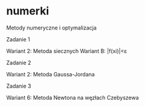 # numerki
Metody numeryczne i optymalizacja 

Zadanie 1

Wariant 2: Metoda siecznych
Wariant B: |f(xi)|<ε

Zadanie 2

Wariant 2: Metoda Gaussa-Jordana


Zadanie 3

Wariant 6: Metoda Newtona na węzłach Czebyszewa